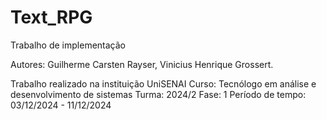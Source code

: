 # Text_RPG
Trabalho de implementação

Autores: 
        Guilherme Carsten Rayser,
        Vinicius Henrique Grossert.

Trabalho realizado na instituição UniSENAI
Curso: Tecnólogo em análise e desenvolvimento de sistemas
Turma: 2024/2
Fase: 1
Período de tempo: 03/12/2024 - 11/12/2024
